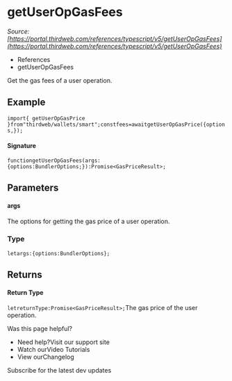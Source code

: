 # getUserOpGasFees

*Source: [https://portal.thirdweb.com/references/typescript/v5/getUserOpGasFees](https://portal.thirdweb.com/references/typescript/v5/getUserOpGasFees)*

* References
* getUserOpGasFees

Get the gas fees of a user operation.

## Example

`import{ getUserOpGasPrice }from"thirdweb/wallets/smart";constfees=awaitgetUserOpGasPrice({options,});`
#### Signature

`functiongetUserOpGasFees(args:{options:BundlerOptions;}):Promise<GasPriceResult>;`
## Parameters

#### args

The options for getting the gas price of a user operation.

### Type

`letargs:{options:BundlerOptions};`
## Returns

#### Return Type

`letreturnType:Promise<GasPriceResult>;`The gas price of the user operation.

Was this page helpful?

* Need help?Visit our support site
* Watch ourVideo Tutorials
* View ourChangelog

Subscribe for the latest dev updates

